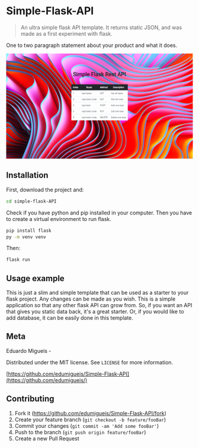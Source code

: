# Simple-Flask-API
 >An ultra simple flask API template. It returns static JSON, and was made as a first experiment with flask.

One to two paragraph statement about your product and what it does.

![](header.png)

## Installation

First, download the project and:

```sh
cd simple-flask-API
```

Check if you have python and pip installed in your computer. Then you have to create a virtual environment to run flask.
```sh
pip install flask
py -m venv venv
```
Then:

```sh
flask run
```

## Usage example

This is just a slim and simple template that can be used as a starter to your flask project. Any changes can be made as you wish. This is a simple application so that any other flask API can grow from. So, if you want an API that gives you static data back, it's a great starter. Or, if you would like to add database, it can be easily done in this template.

## Meta

Eduardo Migueis -

Distributed under the MIT license. See ``LICENSE`` for more information.

[https://github.com/edumigueis/Simple-Flask-API](https://github.com/edumigueis/)

## Contributing

1. Fork it (<https://github.com/edumigueis/Simple-Flask-API/fork>)
2. Create your feature branch (`git checkout -b feature/fooBar`)
3. Commit your changes (`git commit -am 'Add some fooBar'`)
4. Push to the branch (`git push origin feature/fooBar`)
5. Create a new Pull Request

<!-- Markdown link & img dfn's -->
[npm-image]: https://img.shields.io/npm/v/datadog-metrics.svg?style=flat-square
[npm-url]: https://npmjs.org/package/datadog-metrics
[npm-downloads]: https://img.shields.io/npm/dm/datadog-metrics.svg?style=flat-square
[travis-image]: https://img.shields.io/travis/dbader/node-datadog-metrics/master.svg?style=flat-square
[travis-url]: https://travis-ci.org/dbader/node-datadog-metrics
[wiki]: https://github.com/yourname/yourproject/wiki
